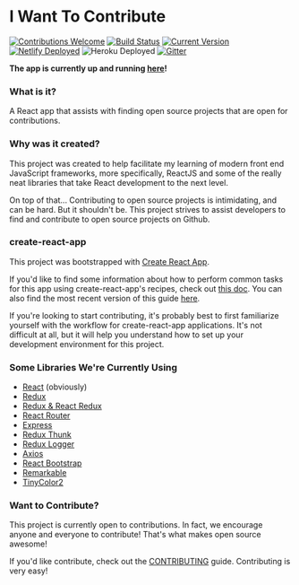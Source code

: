# I Want To Contribute

[![Contributions Welcome][contributing-badge]](CONTRIBUTING.md)
[![Build Status][build-status-badge]](https://travis-ci.org/tmobaird/i-want-to-contribute)
[![Current Version][current-version-badge]](https://github.com/tmobaird/i-want-to-contribute/releases)
[![Netlify Deployed][netlify-deployed-badge]](https://i-want-to-contribute.netlify.com/)
![Heroku Deployed][heroku-deployed-badge]
[![Gitter](https://img.shields.io/gitter/room/nwjs/nw.js.svg?colorB=457dd8)](https://gitter.im/i-want-to-contribute/Lobby)

**The app is currently up and running [here](https://i-want-to-contribute.netlify.com/)!**

### What is it?
A React app that assists with finding open source projects that are open for contributions.

### Why was it created?

This project was created to help facilitate my learning of modern front end JavaScript frameworks, more specifically, ReactJS and some of the really neat libraries that take React development to the next level.

On top of that... Contributing to open source projects is intimidating, and can be hard. But it shouldn't be. This project strives to assist developers to find and contribute to open source projects on Github.

### create-react-app

This project was bootstrapped with [Create React App](https://github.com/facebookincubator/create-react-app).

If you'd like to find some information about how to perform common tasks for this app
using create-react-app's recipes, check out [this doc]().
You can also find the most recent version of this guide [here](https://github.com/facebookincubator/create-react-app/blob/master/packages/react-scripts/template/README.md).

If you're looking to start contributing, it's probably best to first familiarize yourself with the workflow for create-react-app applications. It's not difficult at all, but it will help you understand how to set up your development environment for this project.

### Some Libraries We're Currently Using

- [React](https://github.com/facebook/react) (obviously)
- [Redux](https://github.com/reactjs/redux)
- [Redux & React Redux](https://github.com/reactjs/react-redux)
- [React Router](https://github.com/ReactTraining/react-router)
- [Express](https://github.com/expressjs/express)
- [Redux Thunk](https://github.com/gaearon/redux-thunk)
- [Redux Logger](https://github.com/evgenyrodionov/redux-logger)
- [Axios](https://github.com/mzabriskie/axios)
- [React Bootstrap](https://github.com/react-bootstrap/react-bootstrap)
- [Remarkable](https://github.com/jonschlinkert/remarkable)
- [TinyColor2](https://github.com/bgrins/TinyColor)

### Want to Contribute?

This project is currently open to contributions. In fact, we encourage anyone and everyone to contribute! That's what makes open source awesome!

If you'd like contribute, check out the [CONTRIBUTING](https://github.com/tmobaird/i-want-to-contribute/blob/master/CONTRIBUTING.md) guide. Contributing is very easy!

[build-status-badge]: https://travis-ci.org/tmobaird/i-want-to-contribute.svg?branch=master
[contributing-badge]: https://img.shields.io/badge/contributions-welcome!-4BADFF.svg
[netlify-deployed-badge]: https://img.shields.io/badge/netlify-deployed-00ad9f.svg
[heroku-deployed-badge]: https://img.shields.io/badge/heroku-deployed-AE86DA.svg
[current-version-badge]: https://img.shields.io/badge/version-1.2.0-FF566D.svg
